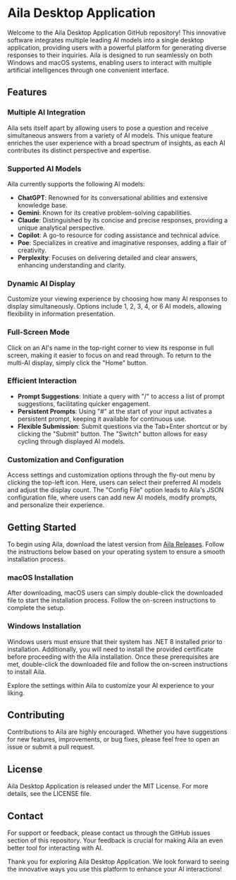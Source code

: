 # Aila Desktop Application

Welcome to the Aila Desktop Application GitHub repository! This innovative software integrates multiple leading AI models into a single desktop application, providing users with a powerful platform for generating diverse responses to their inquiries. Aila is designed to run seamlessly on both Windows and macOS systems, enabling users to interact with multiple artificial intelligences through one convenient interface.

## Features

### Multiple AI Integration
Aila sets itself apart by allowing users to pose a question and receive simultaneous answers from a variety of AI models. This unique feature enriches the user experience with a broad spectrum of insights, as each AI contributes its distinct perspective and expertise.

### Supported AI Models
Aila currently supports the following AI models:
- **ChatGPT**: Renowned for its conversational abilities and extensive knowledge base.
- **Gemini**: Known for its creative problem-solving capabilities.
- **Claude**: Distinguished by its concise and precise responses, providing a unique analytical perspective.
- **Copilot**: A go-to resource for coding assistance and technical advice.
- **Poe**: Specializes in creative and imaginative responses, adding a flair of creativity.
- **Perplexity**: Focuses on delivering detailed and clear answers, enhancing understanding and clarity.

### Dynamic AI Display
Customize your viewing experience by choosing how many AI responses to display simultaneously. Options include 1, 2, 3, 4, or 6 AI models, allowing flexibility in information presentation.

### Full-Screen Mode
Click on an AI's name in the top-right corner to view its response in full screen, making it easier to focus on and read through. To return to the multi-AI display, simply click the "Home" button.

### Efficient Interaction
- **Prompt Suggestions**: Initiate a query with "/" to access a list of prompt suggestions, facilitating quicker engagement.
- **Persistent Prompts**: Using "#" at the start of your input activates a persistent prompt, keeping it available for continuous use.
- **Flexible Submission**: Submit questions via the Tab+Enter shortcut or by clicking the "Submit" button. The "Switch" button allows for easy cycling through displayed AI models.

### Customization and Configuration
Access settings and customization options through the fly-out menu by clicking the top-left icon. Here, users can select their preferred AI models and adjust the display count. The "Config File" option leads to Aila's JSON configuration file, where users can add new AI models, modify prompts, and personalize their experience.

## Getting Started

To begin using Aila, download the latest version from [Aila Releases](https://github.com/win4r/AISuperDomain/releases). Follow the instructions below based on your operating system to ensure a smooth installation process.

### macOS Installation
After downloading, macOS users can simply double-click the downloaded file to start the installation process. Follow the on-screen instructions to complete the setup.

### Windows Installation
Windows users must ensure that their system has .NET 8 installed prior to installation. Additionally, you will need to install the provided certificate before proceeding with the Aila installation. Once these prerequisites are met, double-click the downloaded file and follow the on-screen instructions to install Aila.

Explore the settings within Aila to customize your AI experience to your liking.

## Contributing

Contributions to Aila are highly encouraged. Whether you have suggestions for new features, improvements, or bug fixes, please feel free to open an issue or submit a pull request.

## License

Aila Desktop Application is released under the MIT License. For more details, see the LICENSE file.

## Contact

For support or feedback, please contact us through the GitHub issues section of this repository. Your feedback is crucial for making Aila an even better tool for interacting with AI.

Thank you for exploring Aila Desktop Application. We look forward to seeing the innovative ways you use this platform to enhance your AI interactions!
